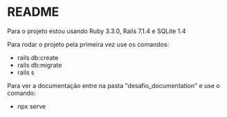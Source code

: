 # README

Para o projeto estou usando Ruby 3.3.0, Rails 7.1.4 e SQLite 1.4

Para rodar o projeto pela primeira vez use os comandos:

- rails db:create
- rails db:migrate
- rails s

Para ver a documentação entre na pasta "desafio_documentation" e use o comando:

- npx serve